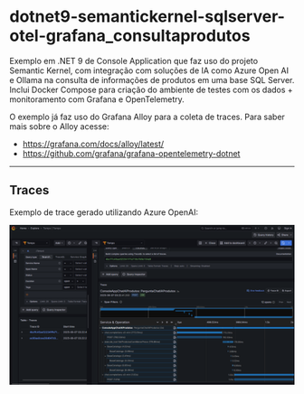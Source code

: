 # dotnet9-semantickernel-sqlserver-otel-grafana_consultaprodutos
Exemplo em .NET 9 de Console Application que faz uso do projeto Semantic Kernel, com integração com soluções de IA como Azure Open AI e Ollama na consulta de informações de produtos em uma base SQL Server. Inclui Docker Compose para criação do ambiente de testes com os dados + monitoramento com Grafana e OpenTelemetry.

O exemplo já faz uso do Grafana Alloy para a coleta de traces. Para saber mais sobre o Alloy acesse:
- https://grafana.com/docs/alloy/latest/
- https://github.com/grafana/grafana-opentelemetry-dotnet

---

## Traces

Exemplo de trace gerado utilizando Azure OpenAI:

![Trace com Azure OpenAI](img/trace-grafana-01.png)
